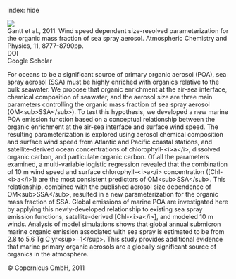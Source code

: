 index: hide

<div class="Citation">
    <div class="Citation-thumb CitationThumb-linked"  data-href="https://doi.org/10.5194/acp-11-8777-2011">
      <img src="https://static.claimspace.cloud/climate-study-static/refs/thumbs/7/Gantt_et_al_2011-thumb.png" />
    </div>

  <div class="Citation-body">
    <div class="Citation-text">Gantt et al., 2011: Wind speed dependent size-resolved parameterization for the organic mass fraction of sea spray aerosol. <span class="Article-journal">Atmospheric Chemistry and Physics, </span><span class="Article-volume">11, </span>8777-8790pp.</div>
    <div class="Citation-links">
      <div class="CitationLink" data-href="https://doi.org/10.5194/acp-11-8777-2011">
        <div class="CitationLink-icon CitationLink-Doi"></div>
        <div class="CitationLink-text">DOI</div>
      </div>
      <div class="CitationLink" data-href="https://scholar.google.com/scholar?q=10.5194/acp-11-8777-2011">
        <div class="CitationLink-icon CitationLink-Scholar"></div>
        <div class="CitationLink-text">Google Scholar</div>
      </div>
    </div>
  </div>
</div>

For oceans to be a significant source of primary organic aerosol (POA), sea spray aerosol (SSA) must be highly enriched with organics relative to the bulk seawater. We propose that organic enrichment at the air-sea interface, chemical composition of seawater, and the aerosol size are three main parameters controlling the organic mass fraction of sea spray aerosol (OM&lt;sub&gt;SSA&lt;/sub&gt;). To test this hypothesis, we developed a new marine POA emission function based on a conceptual relationship between the organic enrichment at the air-sea interface and surface wind speed. The resulting parameterization is explored using aerosol chemical composition and surface wind speed from Atlantic and Pacific coastal stations, and satellite-derived ocean concentrations of chlorophyll-&lt;i&gt;a&lt;/i&gt;, dissolved organic carbon, and particulate organic carbon. Of all the parameters examined, a multi-variable logistic regression revealed that the combination of 10 m wind speed and surface chlorophyll-&lt;i&gt;a&lt;/i&gt; concentration ([Chl-&lt;i&gt;a&lt;/i&gt;]) are the most consistent predictors of OM&lt;sub&gt;SSA&lt;/sub&gt;. This relationship, combined with the published aerosol size dependence of OM&lt;sub&gt;SSA&lt;/sub&gt;, resulted in a new parameterization for the organic mass fraction of SSA. Global emissions of marine POA are investigated here by applying this newly-developed relationship to existing sea spray emission functions, satellite-derived [Chl-&lt;i&gt;a&lt;/i&gt;], and modeled 10 m winds. Analysis of model simulations shows that global annual submicron marine organic emission associated with sea spray is estimated to be from 2.8 to 5.6 Tg C yr&lt;sup&gt;−1&lt;/sup&gt;. This study provides additional evidence that marine primary organic aerosols are a globally significant source of organics in the atmosphere.

<div class="Citation-copy">
&copy; Copernicus GmbH, 2011
</div>
